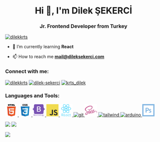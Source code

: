 <h1 align="center">Hi 👋, I'm Dilek ŞEKERCİ</h1>
<h3 align="center">Jr. Frontend Developer from Turkey</h3>

<p align="left"> <a href="https://twitter.com/dilekkrts" target="blank"><img src="https://img.shields.io/twitter/follow/dilekkrts?logo=twitter&style=for-the-badge" alt="dilekkrts" /></a> </p>

- 🌱 I’m currently learning **React**

- 📫 How to reach me **mail@dileksekerci.com**

<h3 align="left">Connect with me:</h3>
<p align="left">
<a href="https://twitter.com/dilekkrts" target="blank"><img align="center" src="https://raw.githubusercontent.com/rahuldkjain/github-profile-readme-generator/master/src/images/icons/Social/twitter.svg" alt="dilekkrts" height="30" width="40" /></a>
<a href="https://linkedin.com/in/dilek-sekerci" target="blank"><img align="center" src="https://raw.githubusercontent.com/rahuldkjain/github-profile-readme-generator/master/src/images/icons/Social/linked-in-alt.svg" alt="dilek-sekerci" height="30" width="40" /></a>
<a href="https://www.hackerrank.com/krts_dilek" target="blank"><img align="center" src="https://raw.githubusercontent.com/rahuldkjain/github-profile-readme-generator/master/src/images/icons/Social/hackerrank.svg" alt="krts_dilek" height="30" width="40" /></a>
</p>

<h3 align="left">Languages and Tools:</h3>
<p align="left"><a href="https://www.w3.org/html/" target="_blank" rel="noreferrer"> <img src="https://raw.githubusercontent.com/devicons/devicon/master/icons/html5/html5-original-wordmark.svg" alt="html5" width="40" height="40"/> </a> <a href="https://www.w3schools.com/css/" target="_blank" rel="noreferrer"> <img src="https://raw.githubusercontent.com/devicons/devicon/master/icons/css3/css3-original-wordmark.svg" alt="css3" width="40" height="40"/> </a> <a href="https://getbootstrap.com" target="_blank" rel="noreferrer"> <img src="https://raw.githubusercontent.com/devicons/devicon/master/icons/bootstrap/bootstrap-plain-wordmark.svg" alt="bootstrap" width="40" height="40"/> </a>  <a href="https://developer.mozilla.org/en-US/docs/Web/JavaScript" target="_blank" rel="noreferrer"> <img src="https://raw.githubusercontent.com/devicons/devicon/master/icons/javascript/javascript-original.svg" alt="javascript" width="40" height="40"/> </a><a href="https://reactjs.org/" target="_blank" rel="noreferrer">  <img src="https://raw.githubusercontent.com/devicons/devicon/master/icons/react/react-original-wordmark.svg" alt="react" width="40" height="40"/> </a> <a href="https://git-scm.com/" target="_blank" rel="noreferrer"> <img src="https://www.vectorlogo.zone/logos/git-scm/git-scm-icon.svg" alt="git" width="40" height="40"/> </a><a href="https://sass-lang.com" target="_blank" rel="noreferrer"> <img src="https://raw.githubusercontent.com/devicons/devicon/master/icons/sass/sass-original.svg" alt="sass" width="40" height="40"/> </a> <a href="https://tailwindcss.com/" target="_blank" rel="noreferrer"> <img src="https://www.vectorlogo.zone/logos/tailwindcss/tailwindcss-icon.svg" alt="tailwind" width="40" height="40"/> </a> <a href="https://www.arduino.cc/" target="_blank" rel="noreferrer"> <img src="https://cdn.worldvectorlogo.com/logos/arduino-1.svg" alt="arduino" width="40" height="40"/> </a> <a href="https://www.photoshop.com/en" target="_blank" rel="noreferrer"> <img src="https://raw.githubusercontent.com/devicons/devicon/master/icons/photoshop/photoshop-line.svg" alt="photoshop" width="40" height="40"/> </a> </p>

<p align="center">
    <p>
      <img src="https://github-readme-stats.vercel.app/api?username=dileksekerci&count_private=false&show_icons=true&theme=tokyonight">
      <img src="https://github-readme-stats.vercel.app/api?username=dileksekerci&&show_icons=true&title_color=ffffff&icon_color=bb2acf&text_color=daf7dc&bg_color=151515">
  </p>
    <p>
    <img src="https://github-readme-stats.vercel.app/api/top-langs/?username=dileksekerci&hide=Python&layout=compact&show_icons=true&theme=tokyonight">
    </p>
